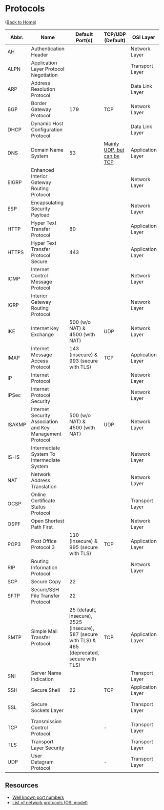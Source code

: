 # Protocols

([Back to Home](README.md))

Abbr. | Name | Default Port(s) | TCP/UDP (Default) | OSI Layer | Remarks
----- | ---- | ---- | ------- | --------- | -------
AH | Authentication Header | | | Network Layer | [Learn more](ipsec.md#ah)
ALPN | Application Layer Protocol Negotiation | | | Transport Layer | TLS extention.
ARP | Address Resolution Protocol | | | Data Link Layer
BGP | Border Gateway Protocol | 179 | TCP | Network Layer | Discoverability and reachability
DHCP | Dynamic Host Configuration Protocol | | | Data Link Layer
DNS | Domain Name System | 53 | [Mainly UDP, but can be TCP](https://stackoverflow.com/a/40063445/11958552) | Application Layer | [Learn more.](dns.md) DNSSEC and [DOH](https://www.youtube.com/watch?v=SudCPE1Cn6U) are enhancements.
EIGRP | Enhanced Interior Gateway Routing Protocol | | | Network Layer
ESP | Encapsulating Security Payload | | | Network Layer | [Learn more](ipsec.md#esp)
HTTP | Hyper Text Transfer Protocol | 80 | | Application Layer | [Learn more](http.md)
HTTPS | Hyper Text Transfer Protocol Secure | 443 | | Application Layer | [Learn more.](http.md) Also called 'HTTP over TLS (or SSL)'
ICMP | Internet Control Message Protocol | | | Network Layer
IGRP | Interior Gateway Routing Protocol | | | Network Layer
IKE | Internet Key Exchange | 500 (w/o NAT) & 4500 (with NAT) | UDP | Network Layer | [Learn more](ipsec.md#ike)
IMAP | Internet Message Access Protocol | 143 (insecure) & 993 (secure with TLS) | TCP | Application Layer | [Learn more](e-mail.md#imap)
IP | Internet Protocol | | | Network Layer
IPSec | Internet Protocol Security | | | Network Layer | [Learn more](ipsec.md)
ISAKMP | Internet Security Association and Key Management Protocol | 500 (w/o NAT) & 4500 (with NAT) | UDP | Network Layer | [Learn more](ipsec.md#ikev1)
IS-IS | Intermediate System To Intermediate System | | | Network Layer
NAT | Network Address Translation | | | Network Layer
OCSP | Online Certificate Status Protocol | | | Transport Layer | TLS extension.
OSPF | Open Shortest Path First | | | Network Layer
POP3 | Post Office Protocol 3 | 110 (insecure) & 995 (secure with TLS) | TCP | Application Layer | [Learn more](e-mail.md#pop3)
RIP | Routing Information Protocol | | | Network Layer
SCP | Secure Copy | 22
SFTP | Secure/SSH File Transfer Protocol | 22
SMTP | Simple Mail Transfer Protocol | 25 (default, insecure), 2525 (insecure), 587 (secure with TLS) & 465 (deprecated, secure with TLS) | TCP | Application Layer | [Learn more](e-mail.md#smtp)
SNI | Server Name Indication | | | Transport Layer | TLS extension.
SSH | Secure Shell | 22 | TCP | Application Layer | [Learn more](./ssh.md)
SSL | Secure Sockets Layer | | | Transport Layer | Almost replaced by [TLS](tls.md).
TCP | Transmission Control Protocol | | - | Transport Layer | [Learn more](./tcp.md)
TLS | Transport Layer Security | | | Transport Layer | [Learn more](tls.md)
UDP | User Datagram Protocol | | - | Transport Layer | [Learn more](https://hpbn.co/building-blocks-of-udp)

## Resources

-   [Well known port numbers](https://www.meridianoutpost.com/resources/articles/well-known-tcpip-ports.php)
-   [List of network protocols (OSI model)](https://en.wikipedia.org/wiki/List_of_network_protocols_(OSI_model))
